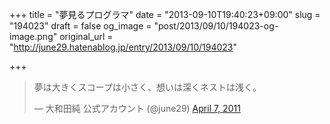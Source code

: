 +++
title = "夢見るプログラマ"
date = "2013-09-10T19:40:23+09:00"
slug = "194023"
draft = false
og_image = "post/2013/09/10/194023-og-image.png"
original_url = "http://june29.hatenablog.jp/entry/2013/09/10/194023"

+++

<p></p>
<blockquote class="twitter-tweet">
<p>夢は大きくスコープは小さく、想いは深くネストは浅く。</p>—  大和田純 公式アカウント (@june29) <a href="https://twitter.com/june29/statuses/55808055505453056">April 7, 2011</a>
</blockquote>
<br>
<script async src="//platform.twitter.com/widgets.js" charset="utf-8"></script>

